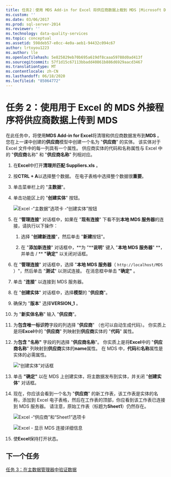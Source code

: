 ```yaml
---
title: 任务2：使用 MDS Add-in for Excel 将供应商数据上载到 MDS |Microsoft Docs
ms.custom: ''
ms.date: 03/06/2017
ms.prod: sql-server-2014
ms.reviewer: ''
ms.technology: data-quality-services
ms.topic: conceptual
ms.assetid: 598deb57-e0cc-4e0a-aeb1-94432c094c67
author: lrtoyou1223
ms.author: lle
ms.openlocfilehash: 5e825829eb70b695a619df8caaa59788d0ad413f
ms.sourcegitcommit: 57f1d15c67113bbadd40861b886d6929aacd3467
ms.translationtype: MT
ms.contentlocale: zh-CN
ms.lasthandoff: 06/18/2020
ms.locfileid: "85064772"
---
```

# <a name="task-2-uploading-supplier-data-to-mds-using-mds-add-in-for-excel"></a>任务 2：使用用于 Excel 的 MDS 外接程序将供应商数据上传到 MDS
  在此任务中，将使用**MDS Add-in for Excel**将清理和供应商数据发布到**MDS** 。 您在上一课中创建的**供应商**模型中创建一个名为 "**供应商**" 的实体。 该实体对于 Excel 文件中的每一列具有一个属性。 供应商实体的代码和名称属性与 Excel 中的 "**供应商**名称" 和 "**供应商名称**" 列相对应。  
  
1.  在**Excel**中打开**清理并匹配 Suppliers.xls** 。  
  
2.  按**CTRL + A**以选择整个数据。 在电子表格中选择整个数据很**重要**。  
  
3.  单击菜单栏上的 "**主数据**"。  
  
4.  单击功能区上的 "**创建实体**" 按钮。  
  
     ![Excel -“主数据”选项卡 -“创建实体”按钮](../../2014/tutorials/media/et-ulingsdtomdsusingmdsaddinforexcel-01.jpg "Excel -“主数据”选项卡 -“创建实体”按钮")  
  
5.  在 "**管理连接**" 对话框中，如果在 "**现有连接**" 下看不到**本地 MDS 服务器**的连接，请执行以下操作：  
  
    1.  选择 "**创建新连接**"，然后单击 "**新建**按钮"。  
  
    2.  在 "**添加新连接**" 对话框中，**为 "****说明**" 键入 "**本地 MDS 服务器**" **，并单击 \/ ** **"确定"** 以关闭对话框。  
  
6.  在 "**管理连接**" 对话框中，选择 "**本地 MDS 服务器**（ `http://localhost/MDS` ）"，然后单击 "**测试**" 以测试连接。 在消息框中单击 **"确定"** 。  
  
7.  单击 "**连接**" 以连接到 MDS 服务器。  
  
8.  在 "**创建实体**" 对话框中，选择**模型**的 "**供应商**"。  
  
9. 确保为 "**版本**" 选择**VERSION_1** 。  
  
10. 为 "**新实体名称**" 输入 "**供应商**"。  
  
11. 为**包含唯一标识符**字段的列选择 "**供应商**" （也可以自动生成代码）。 你实质上是将**Excel**中的 "**供应商**" 列映射到**供应商**实体的 "**代码**" 属性。  
  
12. 为**包含 "名称"** 字段的列选择 "**供应商名称**"。 你实质上是将**Excel**中的 "**供应商名称**" 列映射到**供应商**实体的**name**属性。 在 MDS 中，**代码**和**名称**属性是实体的必需属性。  
  
     ![“创建实体”对话框](../../2014/tutorials/media/et-ulingsdtomdsusingmdsaddinforexcel-02.jpg "“创建实体”对话框")  
  
13. 单击 **"确定"** 以在 MDS 上创建实体，将主数据发布到实体，并关闭 "**创建实体**" 对话框。  
  
14. 现在，你应该会看到一个名为 "**供应商**" 的新工作表，该工作表是实体的名称，添加到 Excel 电子表格，然后在工作表的顶部，你应看到该工作表已连接到 MDS 服务器。 请注意，原始工作表（标题为**Sheet1**）仍然存在。  
  
     ![Excel -“供应商”和“Sheet1”选项卡](../../2014/tutorials/media/et-ulingsdtomdsusingmdsaddinforexcel-03.jpg "Excel -“供应商”和“Sheet1”选项卡")  
  
     ![Excel - 显示 MDS 连接详细信息](../../2014/tutorials/media/et-ulingsdtomdsusingmdsaddinforexcel-04.jpg "Excel - 显示 MDS 连接详细信息")  
  
15. 使**Excel**保持打开状态。  
  
## <a name="next-task"></a>下一个任务  
 [任务 3：在主数据管理器中验证数据](../../2014/tutorials/task-3-verifying-the-data-in-master-data-manager.md)  
  
  
